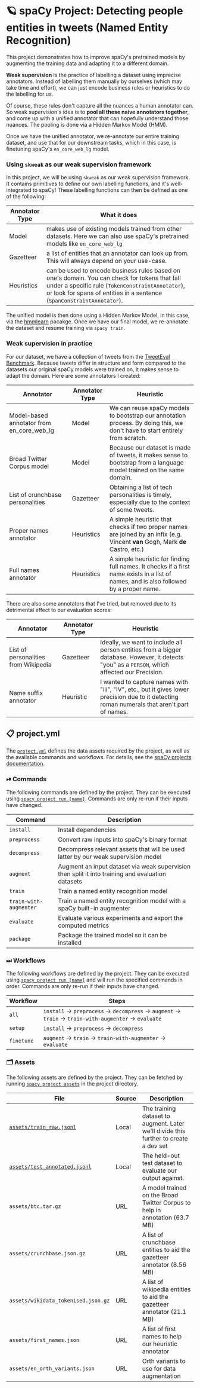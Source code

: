 <!-- SPACY PROJECT: AUTO-GENERATED DOCS START (do not remove) -->

# 🪐 spaCy Project: Detecting people entities in tweets (Named Entity Recognition)

This project demonstrates how to improve spaCy's pretrained models by
augmenting the training data and adapting it to a different domain.

**Weak supervision** is the practice of labelling a dataset using imprecise
annotators. Instead of labelling them manually by ourselves (which may take
time and effort), we can just encode business rules or heuristics to do the
labelling for us. 

Of course, these rules don't capture all the nuances a human annotator can.
So weak supervision's idea is to **pool all these naive annotators
together**, and come up with a unified annotator that can hopefully understand
those nuances. The pooling is done via a Hidden Markov Model (HMM). 

Once we have the unified annotator, we re-annotate our entire training dataset,
and use that for our downstream tasks, which in this case, is finetuning spaCy's
`en_core_web_lg` model. 

### Using `skweak` as our weak supervision framework

In this project, we will be using `skweak` as our weak supervision framework.
It contains primitives to define our own labelling functions, and it's
well-integrated to spaCy! These labelling functions can then be defined as
one of the following:

| Annotator Type | What it does                                                                                                                                                                                                                |
|----------------|-----------------------------------------------------------------------------------------------------------------------------------------------------------------------------------------------------------------------------|
| Model          | makes use of existing models trained from other datasets. Here we can also use spaCy's pretrained models like `en_core_web_lg`                                                                                              |
| Gazetteer      | a list of entities that an annotator can look up from. This will always depend on your use-case.                                                                                                                            |
| Heuristics     | can be used to encode business rules based on one's domain. You can check for tokens that fall under a specific rule (`TokenConstraintAnnotator`), or look for spans of entities in a sentence (`SpanConstraintAnnotator`). |

The unified model is then done using a Hidden Markov Model, in this case, via
the [hmmlearn](https://hmmlearn.readthedocs.io/en/latest/) pacakge. Once we
have our final model, we re-annotate the dataset and resume training via
`spacy train`.

### Weak supervision in practice 

For our dataset, we have a collection of tweets from the [TweetEval
Benchmark](https://github.com/cardiffnlp/tweeteval). Because tweets differ in
structure and form compared to the datasets our original spaCy models were
trained on, it makes sense to adapt the domain. Here are some annotators I
created:

| Annotator                                 | Annotator Type | Heuristic                                                                                                                              |
|-------------------------------------------|----------------|----------------------------------------------------------------------------------------------------------------------------------------|
| Model-based annotator from en_core_web_lg | Model          | We can reuse spaCy models to bootstrap our annotation process. By doing this, we don't have to start entirely from scratch.            |
| Broad Twitter Corpus model                | Model          | Because our dataset is made of tweets, it makes sense to bootstrap from a language model trained on the same domain.                   |
| List of crunchbase personalities          | Gazetteer      | Obtaining a list of tech  personalities is timely, especially due to the context of some tweets.                                       |
| Proper names annotator                    | Heuristics     | A simple heuristic that checks if two proper names are joined by an infix (e.g. Vincent **van** Gogh, Mark **de** Castro, etc.)        |
| Full names annotator                      | Heuristics     | A simple heuristic for finding full names. It checks if a first name exists in a list of names, and is also followed by a proper name. |


There are also some annotators that I've tried, but removed due to its
detrimental effect to our evaluation scores:

| Annotator                            | Annotator Type | Heuristic                                                                                                                                      |
|--------------------------------------|----------------|------------------------------------------------------------------------------------------------------------------------------------------------|
| List of personalities from Wikipedia | Gazetteer      | Ideally, we want to include all person entities from a bigger database. However, it detects "you" as a `PERSON`, which affected our Precision. |
| Name suffix annotator                | Heuristic      | I wanted to capture names with "iii", "IV", etc., but it gives lower precision due to it detecting roman numerals that aren't part of names.   |


## 📋 project.yml

The [`project.yml`](project.yml) defines the data assets required by the
project, as well as the available commands and workflows. For details, see the
[spaCy projects documentation](https://spacy.io/usage/projects).

### ⏯ Commands

The following commands are defined by the project. They
can be executed using [`spacy project run [name]`](https://spacy.io/api/cli#project-run).
Commands are only re-run if their inputs have changed.

| Command | Description |
| --- | --- |
| `install` | Install dependencies |
| `preprocess` | Convert raw inputs into spaCy's binary format |
| `decompress` | Decompress relevant assets that will be used latter by our weak supervision model |
| `augment` | Augment an input dataset via weak supervision then split it into training and evaluation datasets |
| `train` | Train a named entity recognition model |
| `train-with-augmenter` | Train a named entity recognition model with a spaCy built-in augmenter |
| `evaluate` | Evaluate various experiments and export the computed metrics |
| `package` | Package the trained model so it can be installed |

### ⏭ Workflows

The following workflows are defined by the project. They
can be executed using [`spacy project run [name]`](https://spacy.io/api/cli#project-run)
and will run the specified commands in order. Commands are only re-run if their
inputs have changed.

| Workflow | Steps |
| --- | --- |
| `all` | `install` &rarr; `preprocess` &rarr; `decompress` &rarr; `augment` &rarr; `train` &rarr; `train-with-augmenter` &rarr; `evaluate` |
| `setup` | `install` &rarr; `preprocess` &rarr; `decompress` |
| `finetune` | `augment` &rarr; `train` &rarr; `train-with-augmenter` &rarr; `evaluate` |

### 🗂 Assets

The following assets are defined by the project. They can
be fetched by running [`spacy project assets`](https://spacy.io/api/cli#project-assets)
in the project directory.

| File | Source | Description |
| --- | --- | --- |
| [`assets/train_raw.jsonl`](assets/train_raw.jsonl) | Local | The training dataset to augment. Later we'll divide this further to create a dev set |
| [`assets/test_annotated.jsonl`](assets/test_annotated.jsonl) | Local | The held-out test dataset to evaluate our output against. |
| `assets/btc.tar.gz` | URL | A model trained on the Broad Twitter Corpus to help in annotation (63.7 MB) |
| `assets/crunchbase.json.gz` | URL | A list of crunchbase entities to aid the gazetteer annotator (8.56 MB) |
| `assets/wikidata_tokenised.json.gz` | URL | A list of wikipedia entities to aid the gazetteer annotator (21.1 MB) |
| `assets/first_names.json` | URL | A list of first names to help our heuristic annotator |
| `assets/en_orth_variants.json` | URL | Orth variants to use for data augmentation |

<!-- SPACY PROJECT: AUTO-GENERATED DOCS END (do not remove) -->
